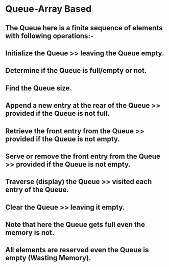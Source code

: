 # Queue-Array Based

## The Queue here is a finite sequence of elements with following operations:-
## Initialize the Queue >> leaving the Queue empty.
## Determine if the Queue is full/empty or not.
## Find the Queue size.
## Append a new entry at the rear of the Queue >> provided if the Queue is not full.
## Retrieve the front entry from the Queue >> provided if the Queue is not empty.
## Serve or remove the front entry from the Queue >> provided if the Queue is not empty.
## Traverse (display) the Queue >> visited each entry of the Queue.
## Clear the Queue >> leaving it empty.

## Note that here the Queue gets full even the memory is not.
## All elements are reserved even the Queue is empty (Wasting Memory).